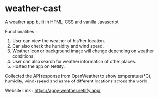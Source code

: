 # weather-cast
 A weather app built in HTML, CSS and vanilla Javascript.
 
 Functionalities :
 1. User can view the weather of his/her location.
 2. Can also check the humidity and wind speed.
 3. Weather icon or background image will change depending on weather conditions.
 4. User can also search for weather information of other places.
 5. Hosted the app on Netlify.


 Collected the API response from OpenWeather to show temperature(°C), humidity, wind-speed and name of different locations across the world.

 Website Link :  https://appy-weather.netlify.app/
